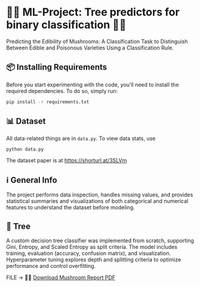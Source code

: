 
# 🧠🤖 ML-Project: Tree predictors for binary classification 🍄🍄

Predicting the Edibility of Mushrooms: A Classification Task to Distinguish Between Edible and Poisonous Varieties Using a Classification Rule.

## 📦 Installing Requirements

Before you start experimenting with the code, you'll need to install the required dependencies. To do so, simply run:

```bash
pip install -r requirements.txt
```

## 📊 Dataset

All data-related things are in `data.py`. To view data stats, use

```[bash]
python data.py
```

The dataset paper is at https://shorturl.at/3SLVm


## ℹ️ General Info

The project performs data inspection, handles missing values, and provides statistical summaries and visualizations of both categorical and numerical features to understand the dataset before modeling.

## 🌲 Tree

A custom decision tree classifier was implemented from scratch, supporting Gini, Entropy, and Scaled Entropy as split criteria.
The model includes training, evaluation (accuracy, confusion matrix), and visualization. Hyperparameter tuning explores depth and splitting criteria to optimize performance and control overfitting.



FILE -> 📄📄 [Download Mushroom Report PDF](Mashroom_Py3.pdf)



